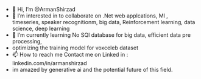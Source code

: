 - 👋 Hi, I’m @ArmanShirzad
- 👀 I’m interested in to collaborate on .Net web applcations, Ml , timeseries, speaker recognitionm, big data, Reinforcement learning, data science, deep learning 
- 🌱 I’m currently learning No SQl database for big data, efficient data pre processing,
-  optimizing the training model for voxceleb dataset
- 📫 How to reach me Contact me on Linked in : linkedin.com/in/armanshirzad
- im amazed by generative ai and  the potential future of this field.

<!---
ArmanShirzad/ArmanShirzad is a ✨ special ✨ repository because its `README.md` (this file) appears on your GitHub profile.
You can click the Preview link to take a look at your changes.
--->
